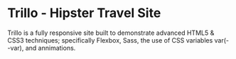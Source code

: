# Trillo - Hipster Travel Site

Trillo is a fully responsive site built to demonstrate advanced HTML5 & CSS3 techniques; specifically Flexbox, Sass, the use of CSS variables var(--var), and annimations.
